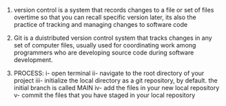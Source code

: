 1. version control is a system that records changes to a file or set of files overtime so that you can recall specific version later, its also the practice of tracking and managing changes to software code

2. Git is a duistributed version control system that tracks changes in any set of computer files, usually used for coordinating work among programmers who are developing source code during software development.

3.  PROCESS: i- open terminal
             ii- navigate to the root directory of your project
             iii- initialize the local directory as a git repository, by default. the initial branch is called MAIN
             iv- add the files in your new local repository
             v- commit the files that you have staged in your local repository